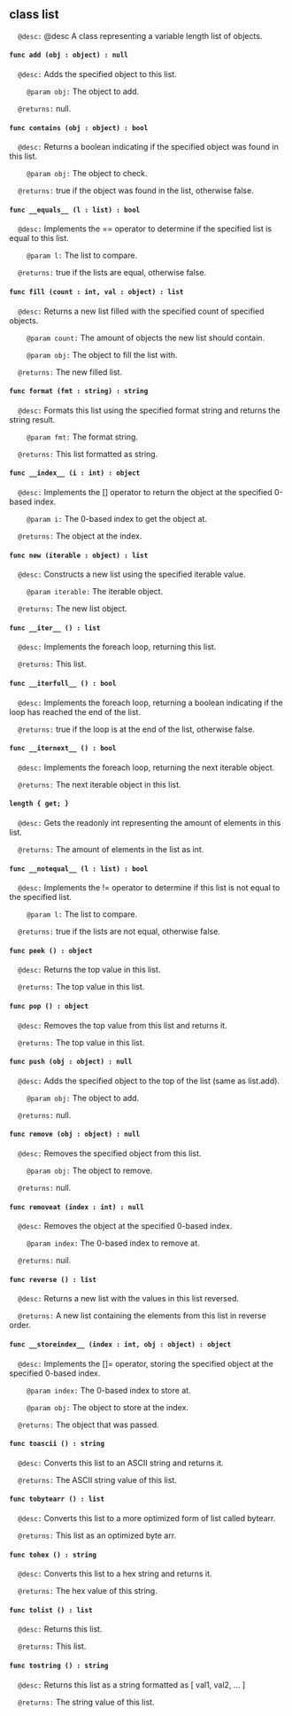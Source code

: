## class list

&nbsp;&nbsp;&nbsp;&nbsp;```@desc:``` @desc A class representing a variable length list of objects.

#### ```func add (obj : object) : null```

&nbsp;&nbsp;&nbsp;&nbsp;```@desc:``` Adds the specified object to this list.

&nbsp;&nbsp;&nbsp;&nbsp;&nbsp;&nbsp;&nbsp;&nbsp;```@param obj:``` The object to add.

&nbsp;&nbsp;&nbsp;&nbsp;```@returns:``` null.

#### ```func contains (obj : object) : bool```

&nbsp;&nbsp;&nbsp;&nbsp;```@desc:``` Returns a boolean indicating if the specified object was found in this list.

&nbsp;&nbsp;&nbsp;&nbsp;&nbsp;&nbsp;&nbsp;&nbsp;```@param obj:``` The object to check.

&nbsp;&nbsp;&nbsp;&nbsp;```@returns:``` true if the object was found in the list, otherwise false.

#### ```func __equals__ (l : list) : bool```

&nbsp;&nbsp;&nbsp;&nbsp;```@desc:``` Implements the == operator to determine if the specified list is equal to this list.

&nbsp;&nbsp;&nbsp;&nbsp;&nbsp;&nbsp;&nbsp;&nbsp;```@param l:``` The list to compare.

&nbsp;&nbsp;&nbsp;&nbsp;```@returns:``` true if the lists are equal, otherwise false.

#### ```func fill (count : int, val : object) : list```

&nbsp;&nbsp;&nbsp;&nbsp;```@desc:``` Returns a new list filled with the specified count of specified objects.

&nbsp;&nbsp;&nbsp;&nbsp;&nbsp;&nbsp;&nbsp;&nbsp;```@param count:``` The amount of objects the new list should contain.

&nbsp;&nbsp;&nbsp;&nbsp;&nbsp;&nbsp;&nbsp;&nbsp;```@param obj:``` The object to fill the list with.

&nbsp;&nbsp;&nbsp;&nbsp;```@returns:``` The new filled list.

#### ```func format (fmt : string) : string```

&nbsp;&nbsp;&nbsp;&nbsp;```@desc:``` Formats this list using the specified format string and returns the string result.

&nbsp;&nbsp;&nbsp;&nbsp;&nbsp;&nbsp;&nbsp;&nbsp;```@param fmt:``` The format string.

&nbsp;&nbsp;&nbsp;&nbsp;```@returns:``` This list formatted as string.

#### ```func __index__ (i : int) : object```

&nbsp;&nbsp;&nbsp;&nbsp;```@desc:``` Implements the [] operator to return the object at the specified 0-based index.

&nbsp;&nbsp;&nbsp;&nbsp;&nbsp;&nbsp;&nbsp;&nbsp;```@param i:``` The 0-based index to get the object at.

&nbsp;&nbsp;&nbsp;&nbsp;```@returns:``` The object at the index.

#### ```func new (iterable : object) : list```

&nbsp;&nbsp;&nbsp;&nbsp;```@desc:``` Constructs a new list using the specified iterable value.

&nbsp;&nbsp;&nbsp;&nbsp;&nbsp;&nbsp;&nbsp;&nbsp;```@param iterable:``` The iterable object.

&nbsp;&nbsp;&nbsp;&nbsp;```@returns:``` The new list object.

#### ```func __iter__ () : list```

&nbsp;&nbsp;&nbsp;&nbsp;```@desc:``` Implements the foreach loop, returning this list.

&nbsp;&nbsp;&nbsp;&nbsp;```@returns:``` This list.

#### ```func __iterfull__ () : bool```

&nbsp;&nbsp;&nbsp;&nbsp;```@desc:``` Implements the foreach loop, returning a boolean indicating if the loop has reached the end of the list.

&nbsp;&nbsp;&nbsp;&nbsp;```@returns:``` true if the loop is at the end of the list, otherwise false.

#### ```func __iternext__ () : bool```

&nbsp;&nbsp;&nbsp;&nbsp;```@desc:``` Implements the foreach loop, returning the next iterable object.

&nbsp;&nbsp;&nbsp;&nbsp;```@returns:``` The next iterable object in this list.

#### ```length { get; }```

&nbsp;&nbsp;&nbsp;&nbsp;```@desc:``` Gets the readonly int representing the amount of elements in this list.

&nbsp;&nbsp;&nbsp;&nbsp;```@returns:``` The amount of elements in the list as int.

#### ```func __notequal__ (l : list) : bool```

&nbsp;&nbsp;&nbsp;&nbsp;```@desc:``` Implements the != operator to determine if this list is not equal to the specified list.

&nbsp;&nbsp;&nbsp;&nbsp;&nbsp;&nbsp;&nbsp;&nbsp;```@param l:``` The list to compare.

&nbsp;&nbsp;&nbsp;&nbsp;```@returns:``` true if the lists are not equal, otherwise false.

#### ```func peek () : object```

&nbsp;&nbsp;&nbsp;&nbsp;```@desc:``` Returns the top value in this list.

&nbsp;&nbsp;&nbsp;&nbsp;```@returns:``` The top value in this list.

#### ```func pop () : object```

&nbsp;&nbsp;&nbsp;&nbsp;```@desc:``` Removes the top value from this list and returns it.

&nbsp;&nbsp;&nbsp;&nbsp;```@returns:``` The top value in this list.

#### ```func push (obj : object) : null```

&nbsp;&nbsp;&nbsp;&nbsp;```@desc:``` Adds the specified object to the top of the list (same as list.add).

&nbsp;&nbsp;&nbsp;&nbsp;&nbsp;&nbsp;&nbsp;&nbsp;```@param obj:``` The object to add.

&nbsp;&nbsp;&nbsp;&nbsp;```@returns:``` null.

#### ```func remove (obj : object) : null```

&nbsp;&nbsp;&nbsp;&nbsp;```@desc:``` Removes the specified object from this list.

&nbsp;&nbsp;&nbsp;&nbsp;&nbsp;&nbsp;&nbsp;&nbsp;```@param obj:``` The object to remove.

&nbsp;&nbsp;&nbsp;&nbsp;```@returns:``` null.

#### ```func removeat (index : int) : null```

&nbsp;&nbsp;&nbsp;&nbsp;```@desc:``` Removes the object at the specified 0-based index.

&nbsp;&nbsp;&nbsp;&nbsp;&nbsp;&nbsp;&nbsp;&nbsp;```@param index:``` The 0-based index to remove at.

&nbsp;&nbsp;&nbsp;&nbsp;```@returns:``` nuil.

#### ```func reverse () : list```

&nbsp;&nbsp;&nbsp;&nbsp;```@desc:``` Returns a new list with the values in this list reversed.

&nbsp;&nbsp;&nbsp;&nbsp;```@returns:``` A new list containing the elements from this list in reverse order.

#### ```func __storeindex__ (index : int, obj : object) : object```

&nbsp;&nbsp;&nbsp;&nbsp;```@desc:``` Implements the []= operator, storing the specified object at the specified 0-based index.

&nbsp;&nbsp;&nbsp;&nbsp;&nbsp;&nbsp;&nbsp;&nbsp;```@param index:``` The 0-based index to store at.

&nbsp;&nbsp;&nbsp;&nbsp;&nbsp;&nbsp;&nbsp;&nbsp;```@param obj:``` The object to store at the index.

&nbsp;&nbsp;&nbsp;&nbsp;```@returns:``` The object that was passed.

#### ```func toascii () : string```

&nbsp;&nbsp;&nbsp;&nbsp;```@desc:``` Converts this list to an ASCII string and returns it.

&nbsp;&nbsp;&nbsp;&nbsp;```@returns:``` The ASCII string value of this list.

#### ```func tobytearr () : list```

&nbsp;&nbsp;&nbsp;&nbsp;```@desc:``` Converts this list to a more optimized form of list called bytearr.

&nbsp;&nbsp;&nbsp;&nbsp;```@returns:``` This list as an optimized byte arr.

#### ```func tohex () : string```

&nbsp;&nbsp;&nbsp;&nbsp;```@desc:``` Converts this list to a hex string and returns it.

&nbsp;&nbsp;&nbsp;&nbsp;```@returns:``` The hex value of this string.

#### ```func tolist () : list```

&nbsp;&nbsp;&nbsp;&nbsp;```@desc:``` Returns this list.

&nbsp;&nbsp;&nbsp;&nbsp;```@returns:``` This list.

#### ```func tostring () : string```

&nbsp;&nbsp;&nbsp;&nbsp;```@desc:``` Returns this list as a string formatted as [ val1, val2, ... ]

&nbsp;&nbsp;&nbsp;&nbsp;```@returns:``` The string value of this list.

